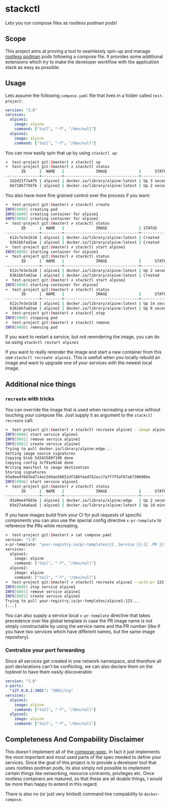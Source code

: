 stackctl
========

Lets you run compose files as rootless podman pods!

## Scope

This project aims at proving a tool to seamlessly spin-up and manage [rootless podman](https://github.com/containers/podman) pods following a compose file.
It provides some additional extensions which try to make the developer workflow with the application stack as easy as possible.

## Usage

Lets assume the following `compose.yaml` file that lives in a folder called `test-project`:

```yaml
version: "3.8"
services:
  alpine1:
    image: alpine
    command: ["tail", "-f", "/dev/null"]
  alpine2:
    image: alpine
    command: ["tail", "-f", "/dev/null"]
```

You can now easily spin that up by using `stackctl up`:

```bash
➜  test-project git:(master) ✗ stackctl up
➜  test-project git:(master) ✗ stackctl status
       ID      |  NAME   |              IMAGE              |      STATUS
---------------+---------+---------------------------------+-------------------
  2d2d21f7a4f5 | alpine1 | docker.io/library/alpine:latest | Up 3 seconds ago
  bb71867756fb | alpine2 | docker.io/library/alpine:latest | Up 2 seconds ago
```

You also have more fine grained control over the process if you want:

```bash
➜  test-project git:(master) ✗ stackctl create
INFO[0000] creating pod
INFO[0000] creating container for alpine1
INFO[0000] creating container for alpine2
➜  test-project git:(master) ✗ stackctl status
       ID      |  NAME   |              IMAGE              | STATUS
---------------+---------+---------------------------------+----------
  612c7e3e1b18 | alpine1 | docker.io/library/alpine:latest | Created
  6361bbfad2ae | alpine2 | docker.io/library/alpine:latest | Created
➜  test-project git:(master) ✗ stackctl start alpine1
INFO[0000] starting container for alpine1
➜  test-project git:(master) ✗ stackctl status
       ID      |  NAME   |              IMAGE              |      STATUS
---------------+---------+---------------------------------+-------------------
  612c7e3e1b18 | alpine1 | docker.io/library/alpine:latest | Up 2 seconds ago
  6361bbfad2ae | alpine2 | docker.io/library/alpine:latest | Created
➜  test-project git:(master) ✗ stackctl start alpine2
INFO[0000] starting container for alpine2
➜  test-project git:(master) ✗ stackctl status
       ID      |  NAME   |              IMAGE              |      STATUS
---------------+---------+---------------------------------+--------------------
  612c7e3e1b18 | alpine1 | docker.io/library/alpine:latest | Up 14 seconds ago
  6361bbfad2ae | alpine2 | docker.io/library/alpine:latest | Up 8 seconds ago
➜  test-project git:(master) ✗ stackctl stop
INFO[0000] stopping pod
➜  test-project git:(master) ✗ stackctl remove
INFO[0000] removing pod
```

If you want to restart a service, but not rerendering the image, you can do so using `stackctl restart alpine1`

If you want to really rerender the image and start a new container from this use `stackctl recreate alpine1`. This is usefull when you locally rebuild an image and want to upgrade one of your services with the newest local image.

## Additional nice things

### `recreate` with tricks

You can override the image that is used when recreating a service without touching your compose file. Just supply it as argument to the `stackctl recreate` call:

```bash
➜  test-project git:(master) ✗ stackctl recreate alpine1 --image alpine:edge
INFO[0000] start service alpine1
INFO[0001] remove service alpine1
INFO[0001] create service alpine1
Trying to pull docker.io/library/alpine:edge...
Getting image source signatures
Copying blob 5d2415897100 done
Copying config 3c791e92a8 done
Writing manifest to image destination
Storing signatures
93a9ee4f683ed714ac5ddae50652df186feed762acc7a7f7f5af07ab730690be
INFO[0006] start service alpine1
➜  test-project git:(master) ✗ stackctl status
       ID      |  NAME   |              IMAGE              |      STATUS
---------------+---------+---------------------------------+--------------------
  93a9ee4f683e | alpine1 | docker.io/library/alpine:edge   | Up 2 seconds ago
  03e27a4a6aa5 | alpine2 | docker.io/library/alpine:latest | Up 10 minutes ago

```

If you have images build from your CI for pull requests of specific components you can also use the special config directive `x-pr-template` to reference the PRs while recreating.

```bash
➜  test-project git:(master) ✗ cat compose.yaml
version: "3.8"
x-pr-template: "your-registry.io/pr-templates/{{ .Service }}:{{ .PR }}"
services:
  alpine1:
    image: alpine
    command: ["tail", "-f", "/dev/null"]
  alpine2:
    image: alpine
    command: ["tail", "-f", "/dev/null"]
➜  test-project git:(master) ✗ stackctl recreate alpine1 --with-pr 123
INFO[0000] stop service alpine1
INFO[0001] remove service alpine1
INFO[0001] create service alpine1
Trying to pull your-registry.io/pr-templates/alpine1:123...
[...]
```

You can also supply a service local `x-pr-template` directive that takes precedence over the global template in case the PR image name is not simply constructable by using the service name and the PR number (like if you have two services which have different names, but the same image repository).

### Centralize your port forwarding

Since all services get created in one network namespace, and therefore all port declarations can't be conflicting, we can also declare them on the toplevel to have them easily discoverable:

```yaml
version: "3.8"
x-ports:
  "127.0.0.1:3001": "3001/tcp"
services:
  alpine1:
    image: alpine
    command: ["tail", "-f", "/dev/null"]
  alpine2:
    image: alpine
    command: ["tail", "-f", "/dev/null"]

```

## Completeness And Compability Disclaimer

This doesn't implement all of the [compose-spec](https://github.com/compose/compose-spec). In fact it just implements the most important and most used parts of the spec needed to define your services. Since the goal of this project is to provide a developer tool that uses rootless podman pods, its also simply not possible to implement certain things like networking, resource contraints, privileges etc. Once rootless containers are matured, so that these are all doable things, I would be more than happy to extend in this regard.

There is also no (or just very limited) command line compability to `docker-compose`.

